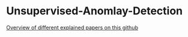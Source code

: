 # Unsupervised-Anomlay-Detection

[Overview of different explained papers on this github](Unsupervised-AD-Survey.pdf)
